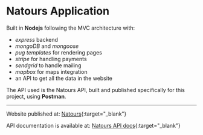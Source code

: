 # Natours Application

Built in **Nodejs** following the MVC architecture with:

- _express_ backend
- _mongoDB_ and _mongoose_
- _pug templates_ for rendering pages
- _stripe_ for handling payments
- _sendgrid_ to handle mailing
- _mapbox_ for maps integration
- an API to get all the data in the website

The API used is the Natours API, built and published specifically for this project, using **Postman**.

---

Website published at: [Natours]("https://natours-vinay.herokuapp.com/"){:target="_blank"}

API documentation is available at: [Natours API docs]("https://documenter.getpostman.com/view/13583598/TVzSiwJj"){:target="_blank"}
